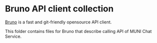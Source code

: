 # Bruno API client collection

[Bruno](https://www.usebruno.com/) is a fast and git-friendly opensource API client.

This folder contains files for Bruno that describe calling API of MUNI Chat Service.

